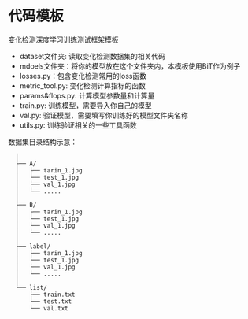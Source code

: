 # 代码模板
变化检测深度学习训练测试框架模板

- dataset文件夹: 读取变化检测数据集的相关代码
- mdoels文件夹：将你的模型放在这个文件夹内，本模板使用BiT作为例子
- losses.py：包含变化检测常用的loss函数
- metric_tool.py: 变化检测计算指标的函数
- params&flops.py: 计算模型参数量和计算量
- train.py: 训练模型，需要导入你自己的模型
- val.py: 验证模型，需要填写你训练好的模型文件夹名称
- utils.py: 训练验证相关的一些工具函数

数据集目录结构示意：
```Dataset_dir/
  │
  ├── A/
  │   ├── tarin_1.jpg
  │   └── test_1.jpg
  │   └── val_1.jpg
  │   └── .....
  │
  ├── B/
  │   ├── tarin_1.jpg
  │   └── test_1.jpg
  │   └── val_1.jpg
  │   └── .....
  │
  ├── label/
  │   ├── tarin_1.jpg
  │   └── test_1.jpg
  │   └── val_1.jpg
  │   └── .....
  │
  └── list/
      ├── train.txt
      └── test.txt
      └── val.txt
